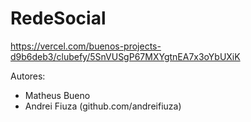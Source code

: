 ﻿# RedeSocial
https://vercel.com/buenos-projects-d9b6deb3/clubefy/5SnVUSgP67MXYgtnEA7x3oYbUXiK


Autores:
- Matheus Bueno
- Andrei Fiuza (github.com/andreifiuza)
